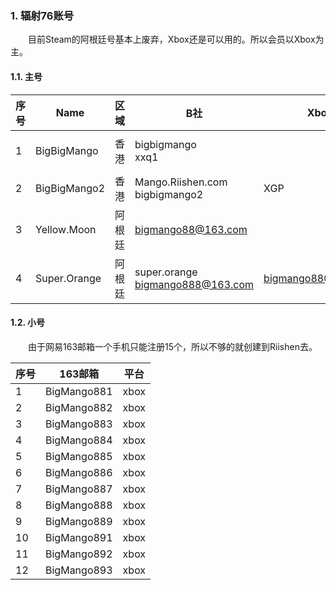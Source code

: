### 1. 辐射76账号

&emsp;&emsp;目前Steam的阿根廷号基本上废弃，Xbox还是可以用的。所以会员以Xbox为主。

#### 1.1. 主号

| 序号 | Name         | 区域   | B社                                   | Xbox               | Steam                          | 会员到期日期 |
| ---- | ------------ | ------ | ------------------------------------- | ------------------ | ------------------------------ | ------------ |
| 1    | BigBigMango  | 香港   | bigbigmango<br />xxq1                 |                    | √<br />bigmango_ex <br />xxq1 |              |
| 2    | BigBigMango2 | 香港   | Mango.Riishen.com<br />bigbigmango2   | XGP                | √bigbigmango2                 |              |
| 3    | Yellow.Moon  | 阿根廷 | bigmango88@163.com                    |                    | bigmango88@163.com             | 2024-5-12    |
| 4    | Super.Orange | 阿根廷 | super.orange<br />bigmango888@163.com | bigmango88@163.com |                                | 2024-8-18    |

#### 1.2. 小号

&emsp;&emsp;由于网易163邮箱一个手机只能注册15个，所以不够的就创建到Riishen去。

| 序号 | 163邮箱     | 平台 |
| ---- | ----------- | ---- |
| 1    | BigMango881 | xbox |
| 2    | BigMango882 | xbox |
| 3    | BigMango883 | xbox |
| 4    | BigMango884 | xbox |
| 5    | BigMango885 | xbox |
| 6    | BigMango886 | xbox |
| 7    | BigMango887 | xbox |
| 8    | BigMango888 | xbox |
| 9    | BigMango889 | xbox |
| 10   | BigMango891 | xbox |
| 11   | BigMango892 | xbox |
| 12   | BigMango893 | xbox |

